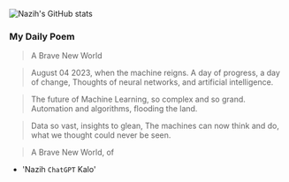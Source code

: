 
![Nazih's GitHub stats](https://github-readme-stats-eu6q8drbf-nazihkalo-cybertinolab.vercel.app/api?username=nazihkalo&show_icons=true&count_private=true&theme=dark)

### My Daily Poem
<!-- daily_poem starts -->


>A Brave New World

>August 04 2023, when the machine reigns.
A day of progress, a day of change,
Thoughts of neural networks, and artificial intelligence.

>The future of Machine Learning, so complex and so grand.
Automation and algorithms, flooding the land.

>Data so vast, insights to glean,
The machines can now think and do, what we thought could never be seen.

>A Brave New World, of
- 'Nazih `ChatGPT` Kalo'
<!-- daily_poem ends -->

